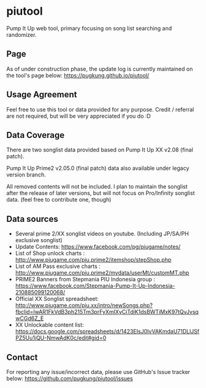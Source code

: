 # piutool
Pump It Up web tool, primary focusing on song list searching and randomizer.

## Page
As of under construction phase, the update log is currently maintained on the tool's page below:
https://pugkung.github.io/piutool/

## Usage Agreement
Feel free to use this tool or data provided for any purpose.
Credit / referral are not required, but will be very appreciated if you do :D

## Data Coverage
There are two songlist data provided based on 
Pump It Up XX v2.08 (final patch).

Pump It Up Prime2 v2.05.0 (final patch) data also available under legacy version branch.

All removed contents will not be included.
I plan to maintain the songlist after the release of later versions, but will not focus on Pro/Infinity songlist data. (feel free to contribute one, though)

## Data sources
* Several prime 2/XX songlist videos on youtube. (Including JP/SA/PH exclusive songlist)
* Update Contents: https://www.facebook.com/pg/piugame/notes/
* List of Shop unlock charts : http://www.piugame.com/piu.prime2/itemshop/stepShop.php
* List of AM Pass exclusive charts : http://www.piugame.com/piu.prime2/mydata/userMt/customMT.php
* PRIME2 Banners from Stepmania PIU Indonesia group : https://www.facebook.com/Stepmania-Pump-It-Up-Indonesia-210885099120068/
* Official XX Songlist spreadsheet: http://www.piugame.com/piu.xx/intro/newSongs.php?fbclid=IwAR1FkVdB3ph215Tm3prFyXmIXyCiTdiK1dsBWTiMxK97tQvJvsqwCGd6Z_E
* XX Unlockable content list: https://docs.google.com/spreadsheets/d/1423EIsJ0IvVAKmdaU71DLlJSfPZ5Uu1iQU-NmwAdK0c/edit#gid=0

## Contact
For reporting any issue/incorrect data, please use GitHub's Issue tracker below:
https://github.com/pugkung/piutool/issues